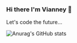 ### Hi there I'm Vianney 👋

Let's code the future...

![Anurag's GitHub stats](https://github-readme-stats.vercel.app/api?username=vianneyyovo&show_icons=true&icon_color=#58A6FF&theme=tokyonight&title_color=ffffff&text_color=ffffff)

